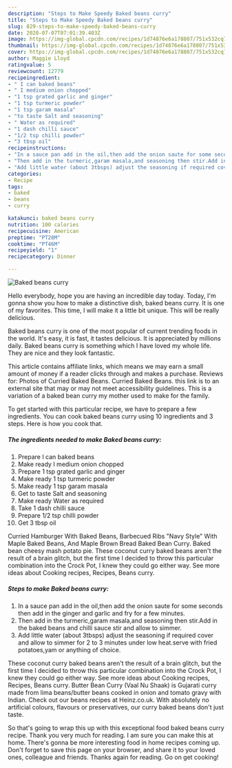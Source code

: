 ```yaml
---
description: "Steps to Make Speedy Baked beans curry"
title: "Steps to Make Speedy Baked beans curry"
slug: 829-steps-to-make-speedy-baked-beans-curry
date: 2020-07-07T07:01:39.403Z
image: https://img-global.cpcdn.com/recipes/1d74876e6a178807/751x532cq70/baked-beans-curry-recipe-main-photo.jpg
thumbnail: https://img-global.cpcdn.com/recipes/1d74876e6a178807/751x532cq70/baked-beans-curry-recipe-main-photo.jpg
cover: https://img-global.cpcdn.com/recipes/1d74876e6a178807/751x532cq70/baked-beans-curry-recipe-main-photo.jpg
author: Maggie Lloyd
ratingvalue: 5
reviewcount: 12779
recipeingredient:
- " I can baked beans"
- " I medium onion chopped"
- "1 tsp grated garlic and ginger"
- "1 tsp turmeric powder"
- "1 tsp garam masala"
- "to taste Salt and seasoning"
- " Water as required"
- "1 dash chilli sauce"
- "1/2 tsp chilli powder"
- "3 tbsp oil"
recipeinstructions:
- "In a sauce pan add in the oil,then add the onion saute for some seconds then add in the ginger and garlic and fry for a few minutes."
- "Then add in the turmeric,garam masala,and seasoning then stir.Add in the baked beans and chilli sauce stir and allow to simmer."
- "Add little water (about 3tbsps) adjust the seasoning if required cover and allow to simmer for 2 to 3 minutes under low heat.serve with fried potatoes,yam or anything of choice."
categories:
- Recipe
tags:
- baked
- beans
- curry

katakunci: baked beans curry 
nutrition: 100 calories
recipecuisine: American
preptime: "PT28M"
cooktime: "PT46M"
recipeyield: "1"
recipecategory: Dinner

---
```



![Baked beans curry](https://img-global.cpcdn.com/recipes/1d74876e6a178807/751x532cq70/baked-beans-curry-recipe-main-photo.jpg)

Hello everybody, hope you are having an incredible day today. Today, I'm gonna show you how to make a distinctive dish, baked beans curry. It is one of my favorites. This time, I will make it a little bit unique. This will be really delicious.

Baked beans curry is one of the most popular of current trending foods in the world. It's easy, it is fast, it tastes delicious. It is appreciated by millions daily. Baked beans curry is something which I have loved my whole life. They are nice and they look fantastic.

This article contains affiliate links, which means we may earn a small amount of money if a reader clicks through and makes a purchase. Reviews for: Photos of Curried Baked Beans. Curried Baked Beans. this link is to an external site that may or may not meet accessibility guidelines. This is a variation of a baked bean curry my mother used to make for the family.


To get started with this particular recipe, we have to prepare a few ingredients. You can cook baked beans curry using 10 ingredients and 3 steps. Here is how you cook that.

<!--inarticleads1-->

##### The ingredients needed to make Baked beans curry:

1. Prepare  I can baked beans
1. Make ready  I medium onion chopped
1. Prepare 1 tsp grated garlic and ginger
1. Make ready 1 tsp turmeric powder
1. Make ready 1 tsp garam masala
1. Get to taste Salt and seasoning
1. Make ready  Water as required
1. Take 1 dash chilli sauce
1. Prepare 1/2 tsp chilli powder
1. Get 3 tbsp oil


Curried Hamburger With Baked Beans, Barbecued Ribs &#34;Navy Style&#34; With Maple Baked Beans, And Maple Brown Bread Baked Bean Curry. Baked bean cheesy mash potato pie. These coconut curry baked beans aren&#39;t the result of a brain glitch, but the first time I decided to throw this particular combination into the Crock Pot, I knew they could go either way. See more ideas about Cooking recipes, Recipes, Beans curry. 

<!--inarticleads2-->

##### Steps to make Baked beans curry:

1. In a sauce pan add in the oil,then add the onion saute for some seconds then add in the ginger and garlic and fry for a few minutes.
1. Then add in the turmeric,garam masala,and seasoning then stir.Add in the baked beans and chilli sauce stir and allow to simmer.
1. Add little water (about 3tbsps) adjust the seasoning if required cover and allow to simmer for 2 to 3 minutes under low heat.serve with fried potatoes,yam or anything of choice.


These coconut curry baked beans aren&#39;t the result of a brain glitch, but the first time I decided to throw this particular combination into the Crock Pot, I knew they could go either way. See more ideas about Cooking recipes, Recipes, Beans curry. Butter Bean Curry (Vaal Nu Shaak) is Gujarati curry made from lima beans/butter beans cooked in onion and tomato gravy with Indian. Check out our beans recipes at Heinz.co.uk. With absolutely no artificial colours, flavours or preservatives, our curry baked beans don&#39;t just taste. 

So that's going to wrap this up with this exceptional food baked beans curry recipe. Thank you very much for reading. I am sure you can make this at home. There's gonna be more interesting food in home recipes coming up. Don't forget to save this page on your browser, and share it to your loved ones, colleague and friends. Thanks again for reading. Go on get cooking!
